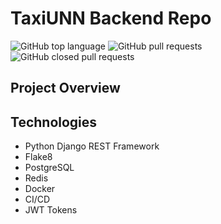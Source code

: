 # TaxiUNN Backend Repo

![GitHub top language](https://img.shields.io/github/languages/top/V-inTim/taxiUNN)
![GitHub pull requests](https://img.shields.io/github/issues-pr/V-inTim/taxiUNN)
![GitHub closed pull requests](https://img.shields.io/github/issues-pr-closed/V-inTim/taxiUNN)


## Project Overview


## Technologies

- Python Django REST Framework
- Flake8
- PostgreSQL
- Redis
- Docker
- CI/CD
- JWT Tokens
